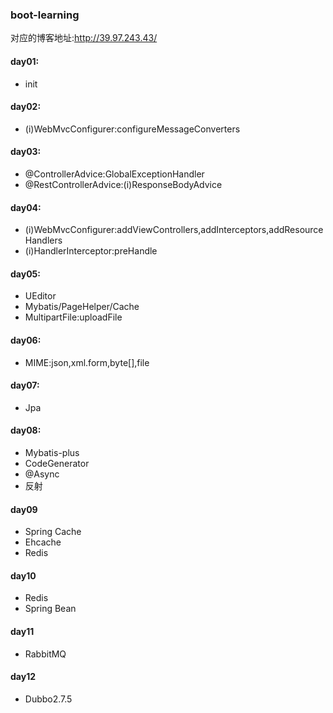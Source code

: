 ### boot-learning
对应的博客地址:http://39.97.243.43/


#### day01:
+ init
    
#### day02:
+ (i)WebMvcConfigurer:configureMessageConverters
    
#### day03:
+ @ControllerAdvice:GlobalExceptionHandler
+ @RestControllerAdvice:(i)ResponseBodyAdvice
    
#### day04:
+ (i)WebMvcConfigurer:addViewControllers,addInterceptors,addResourceHandlers
+ (i)HandlerInterceptor:preHandle
    
#### day05:
+ UEditor
+ Mybatis/PageHelper/Cache
+ MultipartFile:uploadFile
    
#### day06:
+ MIME:json,xml.form,byte[],file
    
#### day07:
+ Jpa

#### day08:
+ Mybatis-plus
+ CodeGenerator
+ @Async
+ 反射
#### day09
+ Spring Cache
+ Ehcache
+ Redis
#### day10
+ Redis
+ Spring Bean
#### day11
+ RabbitMQ
#### day12
+ Dubbo2.7.5